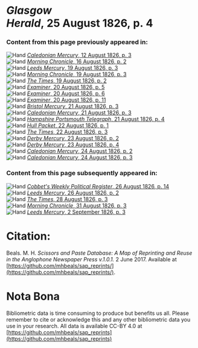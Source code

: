 # *Glasgow Herald*, 25 August 1826, p. 4  
  
### Content from this page previously appeared in:  
![Hand](http://scissorsandpaste.net/wp-content/uploads/2017/06/smallhandpointer.png) [*Caledonian Mercury*, 12 August 1826, p. 3](https://mhbeals.github.io/sap_html/Caledonian-Mercury/Caledonian-Mercury-12-August-1826-p-3)  
![Hand](http://scissorsandpaste.net/wp-content/uploads/2017/06/smallhandpointer.png) [*Morning Chronicle*, 16 August 1826, p. 2](https://mhbeals.github.io/sap_html/Morning-Chronicle/Morning-Chronicle-16-August-1826-p-2)  
![Hand](http://scissorsandpaste.net/wp-content/uploads/2017/06/smallhandpointer.png) [*Leeds Mercury*, 19 August 1826, p. 3](https://mhbeals.github.io/sap_html/Leeds-Mercury/Leeds-Mercury-19-August-1826-p-3)  
![Hand](http://scissorsandpaste.net/wp-content/uploads/2017/06/smallhandpointer.png) [*Morning Chronicle*, 19 August 1826, p. 3](https://mhbeals.github.io/sap_html/Morning-Chronicle/Morning-Chronicle-19-August-1826-p-3)  
![Hand](http://scissorsandpaste.net/wp-content/uploads/2017/06/smallhandpointer.png) [*The Times*, 19 August 1826, p. 2](https://mhbeals.github.io/sap_html/The-Times/The-Times-19-August-1826-p-2)  
![Hand](http://scissorsandpaste.net/wp-content/uploads/2017/06/smallhandpointer.png) [*Examiner*, 20 August 1826, p. 5](https://mhbeals.github.io/sap_html/Examiner/Examiner-20-August-1826-p-5)  
![Hand](http://scissorsandpaste.net/wp-content/uploads/2017/06/smallhandpointer.png) [*Examiner*, 20 August 1826, p. 6](https://mhbeals.github.io/sap_html/Examiner/Examiner-20-August-1826-p-6)  
![Hand](http://scissorsandpaste.net/wp-content/uploads/2017/06/smallhandpointer.png) [*Examiner*, 20 August 1826, p. 11](https://mhbeals.github.io/sap_html/Examiner/Examiner-20-August-1826-p-11)  
![Hand](http://scissorsandpaste.net/wp-content/uploads/2017/06/smallhandpointer.png) [*Bristol Mercury*, 21 August 1826, p. 3](https://mhbeals.github.io/sap_html/Bristol-Mercury/Bristol-Mercury-21-August-1826-p-3)  
![Hand](http://scissorsandpaste.net/wp-content/uploads/2017/06/smallhandpointer.png) [*Caledonian Mercury*, 21 August 1826, p. 3](https://mhbeals.github.io/sap_html/Caledonian-Mercury/Caledonian-Mercury-21-August-1826-p-3)  
![Hand](http://scissorsandpaste.net/wp-content/uploads/2017/06/smallhandpointer.png) [*Hampshire Portsmouth Telegraph*, 21 August 1826, p. 4](https://mhbeals.github.io/sap_html/Hampshire-Portsmouth-Telegraph/Hampshire-Portsmouth-Telegraph-21-August-1826-p-4)  
![Hand](http://scissorsandpaste.net/wp-content/uploads/2017/06/smallhandpointer.png) [*Hull Packet*, 22 August 1826, p. 1](https://mhbeals.github.io/sap_html/Hull-Packet/Hull-Packet-22-August-1826-p-1)  
![Hand](http://scissorsandpaste.net/wp-content/uploads/2017/06/smallhandpointer.png) [*The Times*, 22 August 1826, p. 3](https://mhbeals.github.io/sap_html/The-Times/The-Times-22-August-1826-p-3)  
![Hand](http://scissorsandpaste.net/wp-content/uploads/2017/06/smallhandpointer.png) [*Derby Mercury*, 23 August 1826, p. 2](https://mhbeals.github.io/sap_html/Derby-Mercury/Derby-Mercury-23-August-1826-p-2)  
![Hand](http://scissorsandpaste.net/wp-content/uploads/2017/06/smallhandpointer.png) [*Derby Mercury*, 23 August 1826, p. 4](https://mhbeals.github.io/sap_html/Derby-Mercury/Derby-Mercury-23-August-1826-p-4)  
![Hand](http://scissorsandpaste.net/wp-content/uploads/2017/06/smallhandpointer.png) [*Caledonian Mercury*, 24 August 1826, p. 2](https://mhbeals.github.io/sap_html/Caledonian-Mercury/Caledonian-Mercury-24-August-1826-p-2)  
![Hand](http://scissorsandpaste.net/wp-content/uploads/2017/06/smallhandpointer.png) [*Caledonian Mercury*, 24 August 1826, p. 3](https://mhbeals.github.io/sap_html/Caledonian-Mercury/Caledonian-Mercury-24-August-1826-p-3)  
  
### Content from this page subsequently appeared in:  
![Hand](http://scissorsandpaste.net/wp-content/uploads/2017/06/smallhandpointer.png) [*Cobbet's Weekly Political Register*, 26 August 1826, p. 14](https://mhbeals.github.io/sap_html/Cobbet's-Weekly-Political-Register/Cobbet's-Weekly-Political-Register-26-August-1826-p-14)  
![Hand](http://scissorsandpaste.net/wp-content/uploads/2017/06/smallhandpointer.png) [*Leeds Mercury*, 26 August 1826, p. 2](https://mhbeals.github.io/sap_html/Leeds-Mercury/Leeds-Mercury-26-August-1826-p-2)  
![Hand](http://scissorsandpaste.net/wp-content/uploads/2017/06/smallhandpointer.png) [*The Times*, 28 August 1826, p. 3](https://mhbeals.github.io/sap_html/The-Times/The-Times-28-August-1826-p-3)  
![Hand](http://scissorsandpaste.net/wp-content/uploads/2017/06/smallhandpointer.png) [*Morning Chronicle*, 31 August 1826, p. 3](https://mhbeals.github.io/sap_html/Morning-Chronicle/Morning-Chronicle-31-August-1826-p-3)  
![Hand](http://scissorsandpaste.net/wp-content/uploads/2017/06/smallhandpointer.png) [*Leeds Mercury*, 2 September 1826, p. 3](https://mhbeals.github.io/sap_html/Leeds-Mercury/Leeds-Mercury-2-September-1826-p-3)  


# Citation: 

Beals. M. H. *Scissors and Paste Database: A Map of Reprinting and Reuse in the Anglophone Newspaper Press v.1.0.1.* 2 June 2017. Available at [https://github.com/mhbeals/sap_reprints/](https://github.com/mhbeals/sap_reprints/). 

# Nota Bona

Bibliometric data is time consuming to produce but benefits us all. Please remember to cite or acknowledge this and any other bibliometric data you use in your research. All data is available CC-BY 4.0 at [https://github.com/mhbeals/sap_reprints](https://github.com/mhbeals/sap_reprints)